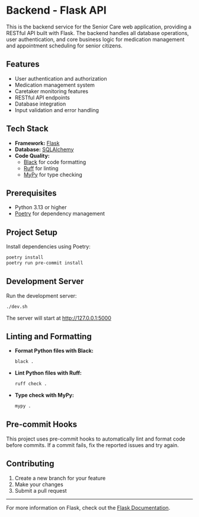 # Backend - Flask API

This is the backend service for the Senior Care web application, providing a RESTful API built with Flask. The backend handles all database operations, user authentication, and core business logic for medication management and appointment scheduling for senior citizens.

## Features

- User authentication and authorization
- Medication management system
- Caretaker monitoring features
- RESTful API endpoints
- Database integration
- Input validation and error handling

## Tech Stack

- **Framework:** [Flask](https://flask.palletsprojects.com/)
- **Database:** [SQLAlchemy](https://www.sqlalchemy.org/)
- **Code Quality:**
  - [Black](https://black.readthedocs.io/) for code formatting
  - [Ruff](https://beta.ruff.rs/) for linting
  - [MyPy](https://mypy.readthedocs.io/) for type checking

## Prerequisites

- Python 3.13 or higher
- [Poetry](https://python-poetry.org/) for dependency management

## Project Setup

Install dependencies using Poetry:

```bash
poetry install
poetry run pre-commit install
```

## Development Server

Run the development server:

```bash
./dev.sh
```

The server will start at http://127.0.0.1:5000

## Linting and Formatting

- **Format Python files with Black:**
  ```bash
  black .
  ```
- **Lint Python files with Ruff:**
  ```bash
  ruff check .
  ```
- **Type check with MyPy:**
  ```bash
  mypy .
  ```

## Pre-commit Hooks

This project uses pre-commit hooks to automatically lint and format code before commits. If a commit fails, fix the reported issues and try again.

## Contributing

1. Create a new branch for your feature
2. Make your changes
3. Submit a pull request

---

For more information on Flask, check out the [Flask Documentation](https://flask.palletsprojects.com/).
